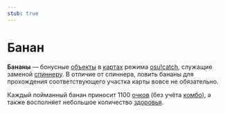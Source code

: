 ```yaml
---
stub: true
---
```


# Банан

**Бананы** — бонусные [объекты](/wiki/Hit_object) в [картах](/wiki/Beatmap) режима [osu!catch](/wiki/Game_mode/osu!catch), служащие заменой [спиннеру](/wiki/Hit_object/Spinner). В отличие от спиннера, ловить бананы для прохождения соответствующего участка карты вовсе не обязательно.

Каждый пойманный банан приносит 1100 [очков](/wiki/Gameplay/Score) (без учёта [комбо](/wiki/Gameplay/Combo_(score_multiplier))), а также восполняет небольшое количество [здоровья](/wiki/Client/Interface/Health_bar).
